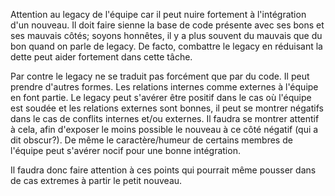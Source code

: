 Attention au legacy de l'équipe car il  peut nuire fortement à l'intégration d'un nouveau. Il doit faire sienne la base
de code présente avec ses bons et ses mauvais côtés; soyons honnêtes, il y a plus souvent du mauvais que du bon quand on
parle de legacy. De facto, combattre le legacy en réduisant la dette peut aider fortement dans cette tâche.

Par contre le legacy ne se traduit pas forcément que par du code. Il peut prendre d'autres formes.
Les relations internes comme externes à l'équipe en font partie. Le legacy peut s'avérer être positif dans le cas où
l'équipe est soudée et les relations externes sont bonnes, il peut se montrer négatifs dans le cas de conflits internes
et/ou externes.
Il faudra se montrer attentif à cela, afin d'exposer le moins possible le nouveau à ce côté négatif (qui a dit obscur?).
De même le caractère/humeur de certains membres de l'équipe peut s'avérer nocif pour une bonne intégration.

Il faudra donc faire attention à ces points qui pourrait même pousser dans de cas extremes à partir le petit nouveau.